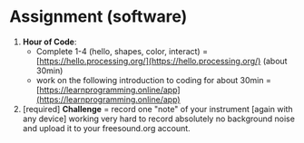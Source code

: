 # Assignment \(software\)

1. **Hour of Code**:
   * Complete 1-4 \(hello, shapes, color, interact\) = [https://hello.processing.org/](https://hello.processing.org/) \(about 30min\)
   * work on the following introduction to coding for about 30min = [https://learnprogramming.online/app](https://learnprogramming.online/app)
2. \[required\] **Challenge** = record one "note" of your instrument \[again with any device\] working very hard to record absolutely no background noise and upload it to your freesound.org account.


